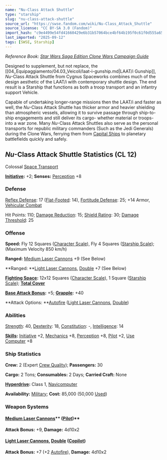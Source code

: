```yaml
---
name: "Nu-Class Attack Shuttle"
type: "starship"
slug: "nu-class-attack-shuttle"
source_url: "https://swse.fandom.com/wiki/Nu-Class_Attack_Shuttle"
source_license: "CC BY-SA 3.0 (Fandom)"
import_hash: "c9e4499e54fd41660429e6b31b57064bce4bf64b195f0c61f0d555a65373186f"
last_imported: "2025-09-12"
tags: [SWSE, Starship]
---
```

*Reference Book: [Star Wars Saga Edition Clone Wars Campaign Guide](https://swse.fandom.com/wiki/Star_Wars_Saga_Edition_Clone_Wars_Campaign_Guide)*

Designed to supplement, but not replace, the [[04_Equipaggiamento/04.03_Veicoli/laat-i-gunship.md|LAAT/i Gunship]], *Nu*-Class Attack Shuttle from Cygnus Spaceworks combines much of the design aesthetic of the LAAT/i with contemporary shuttle design. The end result is a Starship that functions as both a troop transport and an infantry support Vehicle.

Capable of undertaking longer-range missions then the LAAT/i and faster as well, the *Nu*-Class Attack Shuttle has thicker armor and heavier shielding than atmospheric vessels, allowing it to survive passage through ship-to-ship engagements and still deliver its cargo- whether material or troops- into a war zone. Many *Nu*-Class Attack Shuttles also serve as the personal transports for republic military commanders (Such as the Jedi Generals) during the Clone Wars, ferrying them from [Capital Ships](https://swse.fandom.com/wiki/Capital_Ships) to planetary battlefields quickly and safely.

## *Nu*-Class Attack Shuttle Statistics (CL 12)
Colossal [Space Transport](https://swse.fandom.com/wiki/Space_Transports)

**[Initiative](https://swse.fandom.com/wiki/Initiative):** +2; **Senses:** [Perception](https://swse.fandom.com/wiki/Perception) +8

### Defense
[Reflex Defense](https://swse.fandom.com/wiki/Reflex_Defense_(Vehicles)): 17 ([Flat-Footed](https://swse.fandom.com/wiki/Flat-Footed): 14), [Fortitude Defense](https://swse.fandom.com/wiki/Fortitude_Defense_(Vehicles)): 25; +14 Armor, [Vehicular Combat](https://swse.fandom.com/wiki/Vehicular_Combat)

Hit Points: 110; [Damage Reduction](https://swse.fandom.com/wiki/Damage_Reduction): 15; [Shield Rating](https://swse.fandom.com/wiki/Shield_Rating): 30; [Damage Threshold](https://swse.fandom.com/wiki/Damage_Threshold_(Vehicles)): 25

### Offense
**Speed:** Fly 12 Squares ([Character Scale](https://swse.fandom.com/wiki/Character_Scale)), Fly 4 Squares ([Starship Scale](https://swse.fandom.com/wiki/Starship_Scale)); (Maximum Velocity 850 km/h)

**Ranged:** [Medium Laser Cannons](https://swse.fandom.com/wiki/Medium_Laser_Cannons) +9 (See Below) 

**Ranged: **[Light Laser Cannons](https://swse.fandom.com/wiki/Light_Laser_Cannons), [Double](https://swse.fandom.com/wiki/Double) +7 (See Below)

**[Fighting Space](https://swse.fandom.com/wiki/Fighting_Space):** 12x12 Squares ([Character Scale](https://swse.fandom.com/wiki/Character_Scale)), 1 Square ([Starship Scale](https://swse.fandom.com/wiki/Starship_Scale)); **[Total Cover](https://swse.fandom.com/wiki/Total_Cover)**

**[Base Attack Bonus](https://swse.fandom.com/wiki/Base_Attack_Bonus):** +5; **[Grapple](https://swse.fandom.com/wiki/Grapple):** +40

**Attack Options: **[Autofire](https://swse.fandom.com/wiki/Autofire_(Vehicle_Combat)) ([Light Laser Cannons](https://swse.fandom.com/wiki/Light_Laser_Cannons), [Double](https://swse.fandom.com/wiki/Double))

### Abilities
[Strength](https://swse.fandom.com/wiki/Strength): 40, [Dexterity](https://swse.fandom.com/wiki/Dexterity): 18, [Constitution](https://swse.fandom.com/wiki/Constitution): -, [Intelligence](https://swse.fandom.com/wiki/Intelligence): 14

**[Skills](https://swse.fandom.com/wiki/Skills):** [Initiative](https://swse.fandom.com/wiki/Initiative) +2, [Mechanics](https://swse.fandom.com/wiki/Mechanics) +8, [Perception](https://swse.fandom.com/wiki/Perception) +8, [Pilot](https://swse.fandom.com/wiki/Pilot) +2, [Use Computer](https://swse.fandom.com/wiki/Use_Computer) +8

### Ship Statistics
**Crew:** 2 (Expert [Crew Quality](https://swse.fandom.com/wiki/Crew_Quality)); **Passengers:** 30

**Cargo:** 2 Tons; **Consumables:** 2 Days; **Carried Craft:** None

**[Hyperdrive](https://swse.fandom.com/wiki/Hyperdrive):** Class 1, [Navicomputer](https://swse.fandom.com/wiki/Navicomputer)

**Availability:** [Military](https://swse.fandom.com/wiki/Military); **Cost:** 85,000 (50,000 [Used](https://swse.fandom.com/wiki/Used))

### Weapon Systems

#### [**Medium Laser Cannons**](https://swse.fandom.com/wiki/Medium_Laser_Cannons)** ([Pilot](https://swse.fandom.com/wiki/Pilot_(Vehicle_Combat)))**
**Attack Bonus:** +9, **Damage:** 4d10x2 

#### **[Light Laser Cannons](https://swse.fandom.com/wiki/Light_Laser_Cannons), [Double](https://swse.fandom.com/wiki/Double) ([Copilot](https://swse.fandom.com/wiki/Copilot))**
**Attack Bonus:** +7 (+2 [Autofire](https://swse.fandom.com/wiki/Autofire_(Vehicle_Combat))), **Damage:** 4d10x2